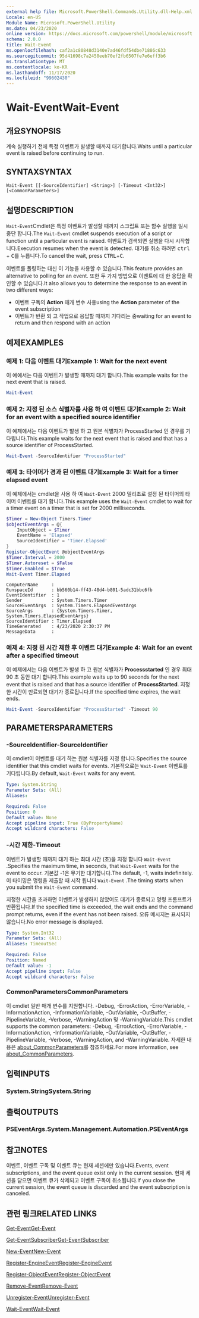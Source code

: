 ```yaml
---
external help file: Microsoft.PowerShell.Commands.Utility.dll-Help.xml
Locale: en-US
Module Name: Microsoft.PowerShell.Utility
ms.date: 04/23/2020
online version: https://docs.microsoft.com/powershell/module/microsoft.powershell.utility/wait-event?view=powershell-7.2&WT.mc_id=ps-gethelp
schema: 2.0.0
title: Wait-Event
ms.openlocfilehash: caf2a1c80848d3140e7ad46fdf54dbe71886c633
ms.sourcegitcommit: 95d41698c7a2450eeb70ef2fb6507fe7e6eff3b6
ms.translationtype: MT
ms.contentlocale: ko-KR
ms.lasthandoff: 11/17/2020
ms.locfileid: "99602430"
---
```

# <span data-ttu-id="35ec6-102">Wait-Event</span><span class="sxs-lookup"><span data-stu-id="35ec6-102">Wait-Event</span></span>

## <span data-ttu-id="35ec6-103">개요</span><span class="sxs-lookup"><span data-stu-id="35ec6-103">SYNOPSIS</span></span>
<span data-ttu-id="35ec6-104">계속 실행하기 전에 특정 이벤트가 발생할 때까지 대기합니다.</span><span class="sxs-lookup"><span data-stu-id="35ec6-104">Waits until a particular event is raised before continuing to run.</span></span>

## <span data-ttu-id="35ec6-105">SYNTAX</span><span class="sxs-lookup"><span data-stu-id="35ec6-105">SYNTAX</span></span>

```
Wait-Event [[-SourceIdentifier] <String>] [-Timeout <Int32>] [<CommonParameters>]
```

## <span data-ttu-id="35ec6-106">설명</span><span class="sxs-lookup"><span data-stu-id="35ec6-106">DESCRIPTION</span></span>

<span data-ttu-id="35ec6-107">`Wait-Event`Cmdlet은 특정 이벤트가 발생할 때까지 스크립트 또는 함수 실행을 일시 중단 합니다.</span><span class="sxs-lookup"><span data-stu-id="35ec6-107">The `Wait-Event` cmdlet suspends execution of a script or function until a particular event is raised.</span></span> <span data-ttu-id="35ec6-108">이벤트가 검색되면 실행을 다시 시작합니다.</span><span class="sxs-lookup"><span data-stu-id="35ec6-108">Execution resumes when the event is detected.</span></span> <span data-ttu-id="35ec6-109">대기를 취소 하려면 <kbd>ctrl</kbd> + <kbd>C</kbd>를 누릅니다.</span><span class="sxs-lookup"><span data-stu-id="35ec6-109">To cancel the wait, press <kbd>CTRL</kbd>+<kbd>C</kbd>.</span></span>

<span data-ttu-id="35ec6-110">이벤트를 폴링하는 대신 이 기능을 사용할 수 있습니다.</span><span class="sxs-lookup"><span data-stu-id="35ec6-110">This feature provides an alternative to polling for an event.</span></span> <span data-ttu-id="35ec6-111">또한 두 가지 방법으로 이벤트에 대 한 응답을 확인할 수 있습니다.</span><span class="sxs-lookup"><span data-stu-id="35ec6-111">It also allows you to determine the response to an event in two different ways:</span></span>

- <span data-ttu-id="35ec6-112">이벤트 구독의 **Action** 매개 변수 사용</span><span class="sxs-lookup"><span data-stu-id="35ec6-112">using the **Action** parameter of the event subscription</span></span>
- <span data-ttu-id="35ec6-113">이벤트가 반환 되 고 작업으로 응답할 때까지 기다리는 중</span><span class="sxs-lookup"><span data-stu-id="35ec6-113">waiting for an event to return and then respond with an action</span></span>

## <span data-ttu-id="35ec6-114">예제</span><span class="sxs-lookup"><span data-stu-id="35ec6-114">EXAMPLES</span></span>

### <span data-ttu-id="35ec6-115">예제 1: 다음 이벤트 대기</span><span class="sxs-lookup"><span data-stu-id="35ec6-115">Example 1: Wait for the next event</span></span>

<span data-ttu-id="35ec6-116">이 예에서는 다음 이벤트가 발생할 때까지 대기 합니다.</span><span class="sxs-lookup"><span data-stu-id="35ec6-116">This example waits for the next event that is raised.</span></span>

```powershell
Wait-Event
```

### <span data-ttu-id="35ec6-117">예제 2: 지정 된 소스 식별자를 사용 하 여 이벤트 대기</span><span class="sxs-lookup"><span data-stu-id="35ec6-117">Example 2: Wait for an event with a specified source identifier</span></span>

<span data-ttu-id="35ec6-118">이 예제에서는 다음 이벤트가 발생 하 고 원본 식별자가 ProcessStarted 인 경우를 기다립니다.</span><span class="sxs-lookup"><span data-stu-id="35ec6-118">This example waits for the next event that is raised and that has a source identifier of ProcessStarted.</span></span>

```powershell
Wait-Event -SourceIdentifier "ProcessStarted"
```

### <span data-ttu-id="35ec6-119">예제 3: 타이머가 경과 된 이벤트 대기</span><span class="sxs-lookup"><span data-stu-id="35ec6-119">Example 3: Wait for a timer elapsed event</span></span>

<span data-ttu-id="35ec6-120">이 예제에서는 cmdlet을 사용 하 여 `Wait-Event` 2000 밀리초로 설정 된 타이머의 타이머 이벤트를 대기 합니다.</span><span class="sxs-lookup"><span data-stu-id="35ec6-120">This example uses the `Wait-Event` cmdlet to wait for a timer event on a timer that is set for 2000 milliseconds.</span></span>

```powershell
$Timer = New-Object Timers.Timer
$objectEventArgs = @{
    InputObject = $Timer
    EventName = 'Elapsed'
    SourceIdentifier = 'Timer.Elapsed'
}
Register-ObjectEvent @objectEventArgs
$Timer.Interval = 2000
$Timer.Autoreset = $False
$Timer.Enabled = $True
Wait-Event Timer.Elapsed
```

```Output
ComputerName     :
RunspaceId       : bb560b14-ff43-48d4-b801-5adc31bbc6fb
EventIdentifier  : 1
Sender           : System.Timers.Timer
SourceEventArgs  : System.Timers.ElapsedEventArgs
SourceArgs       : {System.Timers.Timer, System.Timers.ElapsedEventArgs}
SourceIdentifier : Timer.Elapsed
TimeGenerated    : 4/23/2020 2:30:37 PM
MessageData      :
```

### <span data-ttu-id="35ec6-121">예제 4: 지정 된 시간 제한 후 이벤트 대기</span><span class="sxs-lookup"><span data-stu-id="35ec6-121">Example 4: Wait for an event after a specified timeout</span></span>

<span data-ttu-id="35ec6-122">이 예제에서는 다음 이벤트가 발생 하 고 원본 식별자가 **Processstarted** 인 경우 최대 90 초 동안 대기 합니다.</span><span class="sxs-lookup"><span data-stu-id="35ec6-122">This example waits up to 90 seconds for the next event that is raised and that has a source identifier of **ProcessStarted**.</span></span> <span data-ttu-id="35ec6-123">지정한 시간이 만료되면 대기가 종료됩니다.</span><span class="sxs-lookup"><span data-stu-id="35ec6-123">If the specified time expires, the wait ends.</span></span>

```powershell
Wait-Event -SourceIdentifier "ProcessStarted" -Timeout 90
```

## <span data-ttu-id="35ec6-124">PARAMETERS</span><span class="sxs-lookup"><span data-stu-id="35ec6-124">PARAMETERS</span></span>

### <span data-ttu-id="35ec6-125">-SourceIdentifier</span><span class="sxs-lookup"><span data-stu-id="35ec6-125">-SourceIdentifier</span></span>

<span data-ttu-id="35ec6-126">이 cmdlet이 이벤트를 대기 하는 원본 식별자를 지정 합니다.</span><span class="sxs-lookup"><span data-stu-id="35ec6-126">Specifies the source identifier that this cmdlet waits for events.</span></span>
<span data-ttu-id="35ec6-127">기본적으로는 `Wait-Event` 이벤트를 기다립니다.</span><span class="sxs-lookup"><span data-stu-id="35ec6-127">By default, `Wait-Event` waits for any event.</span></span>

```yaml
Type: System.String
Parameter Sets: (All)
Aliases:

Required: False
Position: 0
Default value: None
Accept pipeline input: True (ByPropertyName)
Accept wildcard characters: False
```

### <span data-ttu-id="35ec6-128">-시간 제한</span><span class="sxs-lookup"><span data-stu-id="35ec6-128">-Timeout</span></span>

<span data-ttu-id="35ec6-129">이벤트가 발생할 때까지 대기 하는 최대 시간 (초)을 지정 합니다 `Wait-Event` .</span><span class="sxs-lookup"><span data-stu-id="35ec6-129">Specifies the maximum time, in seconds, that `Wait-Event` waits for the event to occur.</span></span> <span data-ttu-id="35ec6-130">기본값 -1은 무기한 대기합니다.</span><span class="sxs-lookup"><span data-stu-id="35ec6-130">The default, -1, waits indefinitely.</span></span> <span data-ttu-id="35ec6-131">이 타이밍은 명령을 제출할 때 시작 됩니다 `Wait-Event` .</span><span class="sxs-lookup"><span data-stu-id="35ec6-131">The timing starts when you submit the `Wait-Event` command.</span></span>

<span data-ttu-id="35ec6-132">지정한 시간을 초과하면 이벤트가 발생하지 않았어도 대기가 종료되고 명령 프롬프트가 반환됩니다.</span><span class="sxs-lookup"><span data-stu-id="35ec6-132">If the specified time is exceeded, the wait ends and the command prompt returns, even if the event has not been raised.</span></span> <span data-ttu-id="35ec6-133">오류 메시지는 표시되지 않습니다.</span><span class="sxs-lookup"><span data-stu-id="35ec6-133">No error message is displayed.</span></span>

```yaml
Type: System.Int32
Parameter Sets: (All)
Aliases: TimeoutSec

Required: False
Position: Named
Default value: -1
Accept pipeline input: False
Accept wildcard characters: False
```

### <span data-ttu-id="35ec6-134">CommonParameters</span><span class="sxs-lookup"><span data-stu-id="35ec6-134">CommonParameters</span></span>

<span data-ttu-id="35ec6-135">이 cmdlet 일반 매개 변수를 지원합니다. -Debug, -ErrorAction, -ErrorVariable, -InformationAction, -InformationVariable, -OutVariable, -OutBuffer, -PipelineVariable, -Verbose, -WarningAction 및 -WarningVariable.</span><span class="sxs-lookup"><span data-stu-id="35ec6-135">This cmdlet supports the common parameters: -Debug, -ErrorAction, -ErrorVariable, -InformationAction, -InformationVariable, -OutVariable, -OutBuffer, -PipelineVariable, -Verbose, -WarningAction, and -WarningVariable.</span></span> <span data-ttu-id="35ec6-136">자세한 내용은 [about_CommonParameters](https://go.microsoft.com/fwlink/?LinkID=113216)를 참조하세요.</span><span class="sxs-lookup"><span data-stu-id="35ec6-136">For more information, see [about_CommonParameters](https://go.microsoft.com/fwlink/?LinkID=113216).</span></span>

## <span data-ttu-id="35ec6-137">입력</span><span class="sxs-lookup"><span data-stu-id="35ec6-137">INPUTS</span></span>

### <span data-ttu-id="35ec6-138">System.String</span><span class="sxs-lookup"><span data-stu-id="35ec6-138">System.String</span></span>

## <span data-ttu-id="35ec6-139">출력</span><span class="sxs-lookup"><span data-stu-id="35ec6-139">OUTPUTS</span></span>

### <span data-ttu-id="35ec6-140">PSEventArgs.</span><span class="sxs-lookup"><span data-stu-id="35ec6-140">System.Management.Automation.PSEventArgs</span></span>

## <span data-ttu-id="35ec6-141">참고</span><span class="sxs-lookup"><span data-stu-id="35ec6-141">NOTES</span></span>

<span data-ttu-id="35ec6-142">이벤트, 이벤트 구독 및 이벤트 큐는 현재 세션에만 있습니다.</span><span class="sxs-lookup"><span data-stu-id="35ec6-142">Events, event subscriptions, and the event queue exist only in the current session.</span></span> <span data-ttu-id="35ec6-143">현재 세션을 닫으면 이벤트 큐가 삭제되고 이벤트 구독이 취소됩니다.</span><span class="sxs-lookup"><span data-stu-id="35ec6-143">If you close the current session, the event queue is discarded and the event subscription is canceled.</span></span>

## <span data-ttu-id="35ec6-144">관련 링크</span><span class="sxs-lookup"><span data-stu-id="35ec6-144">RELATED LINKS</span></span>

[<span data-ttu-id="35ec6-145">Get-Event</span><span class="sxs-lookup"><span data-stu-id="35ec6-145">Get-Event</span></span>](Get-Event.md)

[<span data-ttu-id="35ec6-146">Get-EventSubscriber</span><span class="sxs-lookup"><span data-stu-id="35ec6-146">Get-EventSubscriber</span></span>](Get-EventSubscriber.md)

[<span data-ttu-id="35ec6-147">New-Event</span><span class="sxs-lookup"><span data-stu-id="35ec6-147">New-Event</span></span>](New-Event.md)

[<span data-ttu-id="35ec6-148">Register-EngineEvent</span><span class="sxs-lookup"><span data-stu-id="35ec6-148">Register-EngineEvent</span></span>](Register-EngineEvent.md)

[<span data-ttu-id="35ec6-149">Register-ObjectEvent</span><span class="sxs-lookup"><span data-stu-id="35ec6-149">Register-ObjectEvent</span></span>](Register-ObjectEvent.md)

[<span data-ttu-id="35ec6-150">Remove-Event</span><span class="sxs-lookup"><span data-stu-id="35ec6-150">Remove-Event</span></span>](Remove-Event.md)

[<span data-ttu-id="35ec6-151">Unregister-Event</span><span class="sxs-lookup"><span data-stu-id="35ec6-151">Unregister-Event</span></span>](Unregister-Event.md)

[<span data-ttu-id="35ec6-152">Wait-Event</span><span class="sxs-lookup"><span data-stu-id="35ec6-152">Wait-Event</span></span>](Wait-Event.md)

